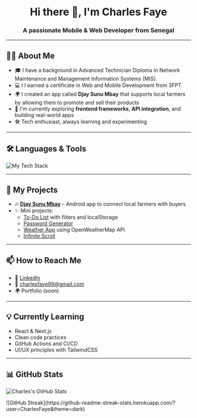 <h1 align="center">Hi there 👋, I'm Charles Faye</h1>
<h3 align="center">A passionate Mobile & Web Developer from Senegal</h3>

---

## 👨‍💻 About Me

- 🎓 I have a background in Advanced Technician Diploma in Network Maintenance and Management Information Systems (MIS).
- 💻 I I earned a certificate in Web and Mobile Development from 3FPT.
- 🌍 I created an app called **Djay Sunu Mbay** that supports local farmers by allowing them to promote and sell their products
- 🌱 I'm currently exploring **frontend frameworks**, **API integration**, and building real-world apps
- 🛠️ Tech enthusiast, always learning and experimenting

---

## 🛠️ Languages & Tools

<p align="left">
  <img src="https://skillicons.dev/icons?i=html,css,tailwind,js,java,androidstudio,git,github,vscode,npm,vite" alt="My Tech Stack" />
</p>

---

## 📌 My Projects

- 🔥 [**Djay Sunu Mbay**](https://github.com/CharlesFaye/djay-sunu-mbay) – Android app to connect local farmers with buyers  
- ✨ Mini projects:  
  - [To-Do List](https://github.com/CharlesFaye/todo-list-app) with filters and localStorage  
  - [Password Generator](https://github.com/CharlesFaye/password-generator)  
  - [Weather App](https://github.com/CharlesFaye/weather-app) using OpenWeatherMap API  
  - [Infinite Scroll](https://github.com/CharlesFaye/infinite-scroll-app)

---

## 📫 How to Reach Me

- 💼 [LinkedIn](https://www.linkedin.com/in/charles-simel-faye-3382bb2aa/)  
- 📧 charlesfaye99@gmail.com  
- 🌍 Portfolio (soon)

---

## 💡 Currently Learning

- React & Next.js  
- Clean code practices  
- GitHub Actions and CI/CD  
- UI/UX principles with TailwindCSS

---

## 📊 GitHub Stats

<p align="left">
  <img src="https://github-readme-stats.vercel.app/api?username=CharlesFaye&show_icons=true&theme=radical" alt="Charles's GitHub Stats" />
</p>
![GitHub Streak](https://github-readme-streak-stats.herokuapp.com/?user=CharlesFaye&theme=dark)




